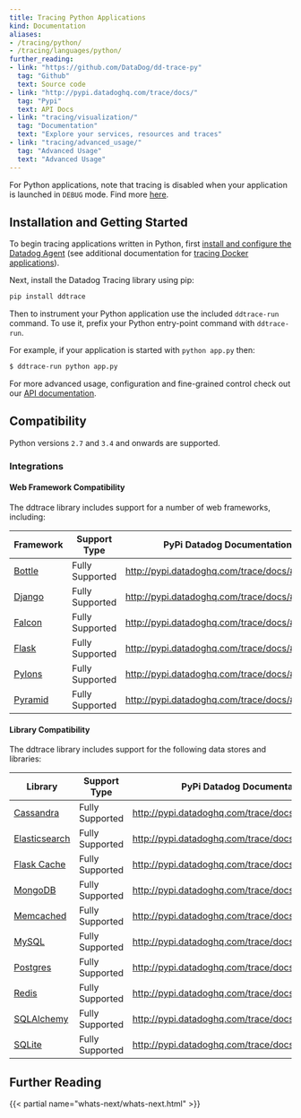 ```yaml
---
title: Tracing Python Applications
kind: Documentation
aliases:
- /tracing/python/
- /tracing/languages/python/
further_reading:
- link: "https://github.com/DataDog/dd-trace-py"
  tag: "Github"
  text: Source code
- link: "http://pypi.datadoghq.com/trace/docs/"
  tag: "Pypi"
  text: API Docs
- link: "tracing/visualization/"
  tag: "Documentation"
  text: "Explore your services, resources and traces"
- link: "tracing/advanced_usage/"
  tag: "Advanced Usage"
  text: "Advanced Usage"
---
```


<div class="alert alert-info">
For Python applications, note that tracing is disabled when your application is launched in <code>DEBUG</code> mode. Find more <a href="http://pypi.datadoghq.com/trace/docs/#module-ddtrace.contrib.django">here</a>.
</div>

## Installation and Getting Started

To begin tracing applications written in Python, first [install and configure the Datadog Agent][1] (see additional documentation for [tracing Docker applications](/tracing/setup/docker/)).

Next, install the Datadog Tracing library using pip:

```python
pip install ddtrace
```

Then to instrument your Python application use the included `ddtrace-run`
command. To use it, prefix your Python entry-point command with
`ddtrace-run`.

For example, if your application is started with `python app.py` then:

```sh
$ ddtrace-run python app.py
```

For more advanced usage, configuration and fine-grained control check out our
[API documentation](http://pypi.datadoghq.com/trace/docs/).


## Compatibility

Python versions `2.7` and `3.4` and onwards are supported.

### Integrations

#### Web Framework Compatibility

The ddtrace library includes support for a number of web frameworks, including:

|                Framework                 |  Support Type   |          PyPi Datadog Documentation           |
| ---------------------------------------- | --------------- | --------------------------------------------- |
| [Bottle](https://bottlepy.org/)          | Fully Supported | http://pypi.datadoghq.com/trace/docs/#bottle  |
| [Django](https://www.djangoproject.com/) | Fully Supported | http://pypi.datadoghq.com/trace/docs/#django  |
| [Falcon](https://falconframework.org/)   | Fully Supported | http://pypi.datadoghq.com/trace/docs/#falcon  |
| [Flask](http://flask.pocoo.org/)         | Fully Supported | http://pypi.datadoghq.com/trace/docs/#flask   |
| [Pylons](http://pylonsproject.org/)      | Fully Supported | http://pypi.datadoghq.com/trace/docs/#pylons  |
| [Pyramid](https://trypyramid.com/)       | Fully Supported | http://pypi.datadoghq.com/trace/docs/#pyramid |

#### Library Compatibility

The ddtrace library includes support for the following data stores and libraries:

|                            Library                             |  Support Type   |             PyPi Datadog Documentation              |
| -------------------------------------------------------------- | --------------- | --------------------------------------------------- |
| [Cassandra](https://cassandra.apache.org/)                     | Fully Supported | http://pypi.datadoghq.com/trace/docs/#cassandra     |
| [Elasticsearch](https://www.elastic.co/products/elasticsearch) | Fully Supported | http://pypi.datadoghq.com/trace/docs/#elasticsearch |
| [Flask Cache](https://pythonhosted.org/Flask-Cache/)           | Fully Supported | http://pypi.datadoghq.com/trace/docs/#flask-cache   |
| [MongoDB](https://www.mongodb.com/what-is-mongodb)             | Fully Supported | http://pypi.datadoghq.com/trace/docs/#mongodb       |
| [Memcached](https://memcached.org/)                            | Fully Supported | http://pypi.datadoghq.com/trace/docs/#memcached     |
| [MySQL](https://www.mysql.com/)                                | Fully Supported | http://pypi.datadoghq.com/trace/docs/#mysql         |
| [Postgres](https://www.postgresql.org/)                        | Fully Supported | http://pypi.datadoghq.com/trace/docs/#postgres      |
| [Redis](https://redis.io/)                                     | Fully Supported | http://pypi.datadoghq.com/trace/docs/#redis         |
| [SQLAlchemy](https://www.sqlalchemy.org/)                      | Fully Supported | http://pypi.datadoghq.com/trace/docs/#sqlalchemy    |
| [SQLite](https://www.sqlite.org/)                              | Fully Supported | http://pypi.datadoghq.com/trace/docs/#sqlite        |

## Further Reading

{{< partial name="whats-next/whats-next.html" >}}

[1]: /tracing/setup
[2]: http://pypi.datadoghq.com/trace/docs/#get-started
